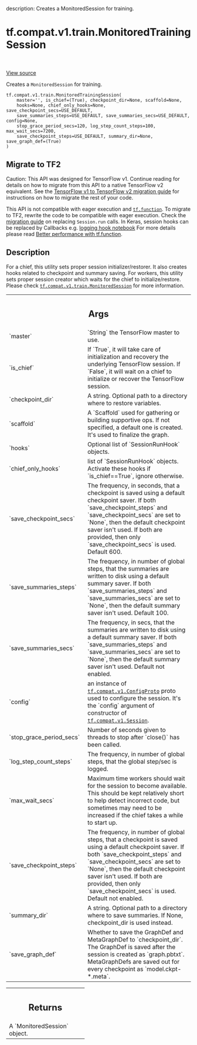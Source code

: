 description: Creates a MonitoredSession for training.

<div itemscope itemtype="http://developers.google.com/ReferenceObject">
<meta itemprop="name" content="tf.compat.v1.train.MonitoredTrainingSession" />
<meta itemprop="path" content="Stable" />
</div>

# tf.compat.v1.train.MonitoredTrainingSession

<!-- Insert buttons and diff -->

<table class="tfo-notebook-buttons tfo-api nocontent" align="left">

</table>

<a target="_blank" href="/code/stable/tensorflow/python/training/monitored_session.py">View source</a>



Creates a `MonitoredSession` for training.

<pre class="devsite-click-to-copy prettyprint lang-py tfo-signature-link">
<code>tf.compat.v1.train.MonitoredTrainingSession(
    master=&#x27;&#x27;, is_chief=(True), checkpoint_dir=None, scaffold=None,
    hooks=None, chief_only_hooks=None, save_checkpoint_secs=USE_DEFAULT,
    save_summaries_steps=USE_DEFAULT, save_summaries_secs=USE_DEFAULT, config=None,
    stop_grace_period_secs=120, log_step_count_steps=100, max_wait_secs=7200,
    save_checkpoint_steps=USE_DEFAULT, summary_dir=None, save_graph_def=(True)
)
</code></pre>





 <section><devsite-expandable expanded>
 <h2 class="showalways">Migrate to TF2</h2>

Caution: This API was designed for TensorFlow v1.
Continue reading for details on how to migrate from this API to a native
TensorFlow v2 equivalent. See the
[TensorFlow v1 to TensorFlow v2 migration guide](https://www.tensorflow.org/guide/migrate)
for instructions on how to migrate the rest of your code.

This API is not compatible with eager execution and <a href="../../../../tf/function.md"><code>tf.function</code></a>. To migrate
to TF2, rewrite the code to be compatible with eager execution. Check the
[migration
guide](https://www.tensorflow.org/guide/migrate#1_replace_v1sessionrun_calls)
on replacing `Session.run` calls. In Keras, session hooks can be replaced by
Callbacks e.g. [logging hook notebook](
https://github.com/tensorflow/docs/blob/master/site/en/guide/migrate/logging_stop_hook.ipynb)
For more details please read [Better
performance with tf.function](https://www.tensorflow.org/guide/function).


 </aside></devsite-expandable></section>

<h2>Description</h2>

<!-- Placeholder for "Used in" -->

For a chief, this utility sets proper session initializer/restorer. It also
creates hooks related to checkpoint and summary saving. For workers, this
utility sets proper session creator which waits for the chief to
initialize/restore. Please check <a href="../../../../tf/compat/v1/train/MonitoredSession.md"><code>tf.compat.v1.train.MonitoredSession</code></a> for
more
information.



<!-- Tabular view -->
 <table class="responsive fixed orange">
<colgroup><col width="214px"><col></colgroup>
<tr><th colspan="2"><h2 class="add-link">Args</h2></th></tr>

<tr>
<td>
`master`
</td>
<td>
`String` the TensorFlow master to use.
</td>
</tr><tr>
<td>
`is_chief`
</td>
<td>
If `True`, it will take care of initialization and recovery the
underlying TensorFlow session. If `False`, it will wait on a chief to
initialize or recover the TensorFlow session.
</td>
</tr><tr>
<td>
`checkpoint_dir`
</td>
<td>
A string.  Optional path to a directory where to restore
variables.
</td>
</tr><tr>
<td>
`scaffold`
</td>
<td>
A `Scaffold` used for gathering or building supportive ops. If not
specified, a default one is created. It's used to finalize the graph.
</td>
</tr><tr>
<td>
`hooks`
</td>
<td>
Optional list of `SessionRunHook` objects.
</td>
</tr><tr>
<td>
`chief_only_hooks`
</td>
<td>
list of `SessionRunHook` objects. Activate these hooks if
`is_chief==True`, ignore otherwise.
</td>
</tr><tr>
<td>
`save_checkpoint_secs`
</td>
<td>
The frequency, in seconds, that a checkpoint is saved
using a default checkpoint saver. If both `save_checkpoint_steps` and
`save_checkpoint_secs` are set to `None`, then the default checkpoint
saver isn't used. If both are provided, then only `save_checkpoint_secs`
is used. Default 600.
</td>
</tr><tr>
<td>
`save_summaries_steps`
</td>
<td>
The frequency, in number of global steps, that the
summaries are written to disk using a default summary saver. If both
`save_summaries_steps` and `save_summaries_secs` are set to `None`, then
the default summary saver isn't used. Default 100.
</td>
</tr><tr>
<td>
`save_summaries_secs`
</td>
<td>
The frequency, in secs, that the summaries are written
to disk using a default summary saver.  If both `save_summaries_steps` and
`save_summaries_secs` are set to `None`, then the default summary saver
isn't used. Default not enabled.
</td>
</tr><tr>
<td>
`config`
</td>
<td>
an instance of <a href="../../../../tf/compat/v1/ConfigProto.md"><code>tf.compat.v1.ConfigProto</code></a> proto used to configure
the session. It's the `config` argument of constructor of
<a href="../../../../tf/compat/v1/Session.md"><code>tf.compat.v1.Session</code></a>.
</td>
</tr><tr>
<td>
`stop_grace_period_secs`
</td>
<td>
Number of seconds given to threads to stop after
`close()` has been called.
</td>
</tr><tr>
<td>
`log_step_count_steps`
</td>
<td>
The frequency, in number of global steps, that the
global step/sec is logged.
</td>
</tr><tr>
<td>
`max_wait_secs`
</td>
<td>
Maximum time workers should wait for the session to become
available. This should be kept relatively short to help detect incorrect
code, but sometimes may need to be increased if the chief takes a while to
start up.
</td>
</tr><tr>
<td>
`save_checkpoint_steps`
</td>
<td>
The frequency, in number of global steps, that a
checkpoint is saved using a default checkpoint saver. If both
`save_checkpoint_steps` and `save_checkpoint_secs` are set to `None`, then
the default checkpoint saver isn't used. If both are provided, then only
`save_checkpoint_secs` is used. Default not enabled.
</td>
</tr><tr>
<td>
`summary_dir`
</td>
<td>
A string.  Optional path to a directory where to save
summaries. If None, checkpoint_dir is used instead.
</td>
</tr><tr>
<td>
`save_graph_def`
</td>
<td>
Whether to save the GraphDef and MetaGraphDef to
`checkpoint_dir`. The GraphDef is saved after the session is created as
`graph.pbtxt`. MetaGraphDefs are saved out for every checkpoint as
`model.ckpt-*.meta`.
</td>
</tr>
</table>



<!-- Tabular view -->
 <table class="responsive fixed orange">
<colgroup><col width="214px"><col></colgroup>
<tr><th colspan="2"><h2 class="add-link">Returns</h2></th></tr>
<tr class="alt">
<td colspan="2">
A `MonitoredSession` object.
</td>
</tr>

</table>

